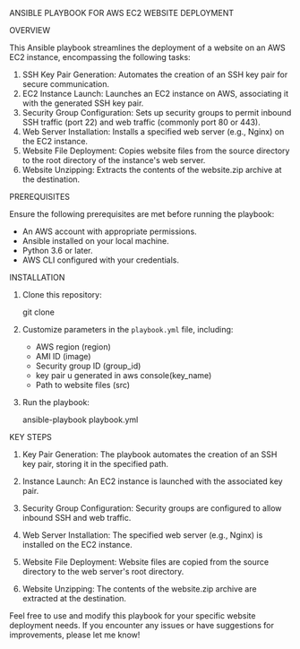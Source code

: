 ANSIBLE PLAYBOOK FOR AWS EC2 WEBSITE DEPLOYMENT

OVERVIEW

This Ansible playbook streamlines the deployment of a website on an AWS EC2 instance, encompassing the following tasks:

1. SSH Key Pair Generation: Automates the creation of an SSH key pair for secure communication.
2. EC2 Instance Launch: Launches an EC2 instance on AWS, associating it with the generated SSH key pair.
3. Security Group Configuration: Sets up security groups to permit inbound SSH traffic (port 22) and web traffic (commonly port 80 or 443).
4. Web Server Installation: Installs a specified web server (e.g., Nginx) on the EC2 instance.
5. Website File Deployment: Copies website files from the source directory to the root directory of the instance's web server.
6. Website Unzipping: Extracts the contents of the website.zip archive at the destination.

PREREQUISITES

Ensure the following prerequisites are met before running the playbook:

- An AWS account with appropriate permissions.
- Ansible installed on your local machine.
- Python 3.6 or later.
- AWS CLI configured with your credentials.

INSTALLATION

1. Clone this repository:

   git clone 
   
2. Customize parameters in the `playbook.yml` file, including:

   - AWS region (region)
   - AMI ID (image)
   - Security group ID (group_id)
   - key pair u generated in aws console(key_name)
   - Path to website files (src)

3. Run the playbook:

   ansible-playbook playbook.yml
   
KEY STEPS

1. Key Pair Generation: The playbook automates the creation of an SSH key pair, storing it in the specified path.

2. Instance Launch: An EC2 instance is launched with the associated key pair.

3. Security Group Configuration: Security groups are configured to allow inbound SSH and web traffic.

4. Web Server Installation: The specified web server (e.g., Nginx) is installed on the EC2 instance.

5. Website File Deployment: Website files are copied from the source directory to the web server's root directory.

6. Website Unzipping: The contents of the website.zip archive are extracted at the destination.

Feel free to use and modify this playbook for your specific website deployment needs. If you encounter any issues or have suggestions for improvements, please let me know!
